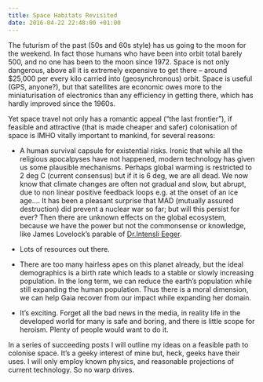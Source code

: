 ```yaml
---
title: Space Habitats Revisited
date: 2016-04-22 22:48:00 +01:00
---
```


The futurism of the past (50s and 60s style) has us going to the moon for the weekend. In fact those humans who have been into orbit total barely 500, and no one has been to the moon since 1972. Space is not only dangerous, above all it is extremely expensive to get there – around $25,000 per every kilo carried into (geosynchronous) orbit. Space is useful (GPS, anyone?), but that satellites are economic owes more to the miniaturisation of electronics than any efficiency in getting there, which has hardly improved since the 1960s.

Yet space travel not only has a romantic appeal (“the last frontier”), if feasible and attractive (that is made cheaper and safer) colonisation of space is IMHO vitally important to mankind, for several reasons:

- A human survival capsule for existential risks. Ironic that while all the religious apocalpyses have not happened, modern technology has given us some plausible mechanisms. Perhaps global warming is restricted to 2 deg C (current consensus) but if it is 6 deg, we are all dead. We now know that climate changes are often not gradual and slow, but abrupt, due to non linear positive feedback loops e.g. at the onset of an ice age…. It has been a pleasant surprise that MAD (mutually assured destruction) did prevent a nuclear war so far; but will this persist for ever? Then there are unknown effects on the global ecosystem, because we have the power but not the commonsense or knowledge, like James Lovelock’s parable of [Dr.Intensli Eeger][1].

- Lots of resources out there.

- There are too many hairless apes on this planet already, but the ideal demographics is a birth rate which leads to a stable or slowly increasing population. In the long term, we can reduce the earth’s population while still expanding the human population. Thus there is a moral dimension, we can help Gaia recover from our impact while expanding her domain.

- It’s exciting. Forget all the bad news in the media, in reality life in the developed world for many is safe and boring, and there is little scope for heroism. Plenty of people would want to do it.

In a series of succeeding posts I will outline my ideas on a feasible path to colonise space. It’s a geeky interest of mine but, heck, geeks have their uses. I will only employ known physics, and reasonable projections of current technology. So no warp drives.

[1]: https://books.google.co.uk/books?id=xW_T4jV9mFAC&pg=PA132&lpg=PA132&dq=INTENSLI+EEGER&source=bl&ots=azMPOQ2lyz&sig=ehd3QZ_6tzLH6Wv-1NvQcVxYcUQ&hl=en&sa=X&ved=0ahUKEwj8osetnKPMAhXhKcAKHTJ-BDIQ6AEIHjAA#v=onepage&q=INTENSLI%20EEGER&f=false
